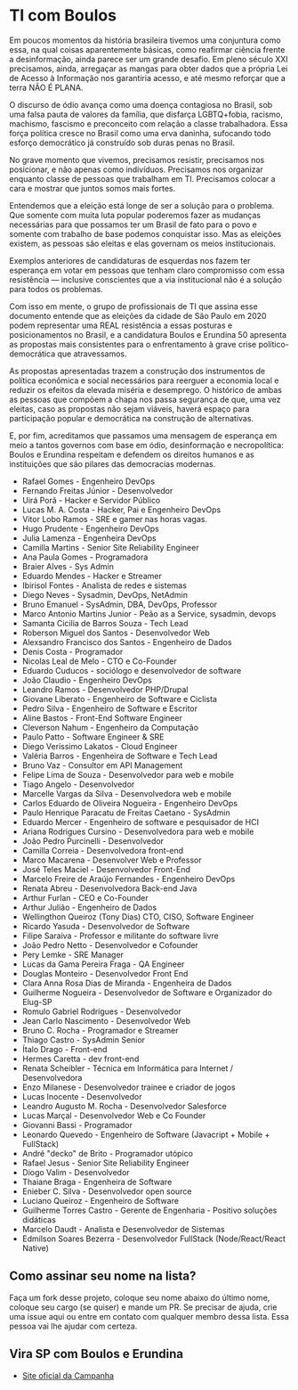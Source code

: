 # TI com Boulos

Em poucos momentos da história brasileira tivemos uma conjuntura como essa, na qual coisas aparentemente básicas, como reafirmar ciência frente a desinformação, ainda parece ser um grande desafio. Em pleno século XXI precisamos, ainda, arregaçar as mangas para obter dados que a própria Lei de Acesso à Informação nos garantiria acesso, e até mesmo reforçar que a terra NÃO É PLANA.

O discurso de ódio avança como uma doença contagiosa no Brasil, sob uma falsa pauta de valores da família, que disfarça LGBTQ+fobia, racismo, machismo, fascismo e preconceito com relação a classe trabalhadora. Essa força política cresce no Brasil como uma erva daninha, sufocando todo esforço democrático já construído sob duras penas no Brasil.

No grave momento que vivemos, precisamos resistir, precisamos nos posicionar, e não apenas como indivíduos. Precisamos nos organizar enquanto classe de pessoas que trabalham em TI. Precisamos colocar a cara e mostrar que juntos somos mais fortes.

Entendemos que a eleição está longe de ser a solução para o problema. Que somente com muita luta popular poderemos fazer as mudanças necessárias para que possamos ter um Brasil de fato para o povo e somente com trabalho de base podemos conquistar isso. Mas as eleições existem, as pessoas são eleitas e elas governam os meios institucionais.

Exemplos anteriores de candidaturas de esquerdas nos fazem ter esperança em votar em pessoas que tenham claro compromisso com essa resistência — inclusive conscientes que a via institucional não é a solução para todos os problemas.

Com isso em mente, o grupo de profissionais de TI que assina esse documento entende que as eleições da cidade de São Paulo em 2020 podem representar uma REAL resistência a essas posturas e posicionamentos no Brasil, e a candidatura Boulos e Erundina 50 apresenta as propostas mais consistentes para o enfrentamento à grave crise político-democrática que atravessamos.

As propostas apresentadas trazem a construção dos instrumentos de política econômica e social necessários para reerguer a economia local e reduzir os efeitos da elevada miséria e desemprego. O histórico de ambas as pessoas que compõem a chapa nos passa segurança de que, uma vez eleitas, caso as propostas não sejam viáveis, haverá espaço para participação popular e democrática na construção de alternativas.

E, por fim, acreditamos que passamos uma mensagem de esperança em meio a tantos governos com base em ódio, desinformação e necropolítica: Boulos e Erundina respeitam e defendem os direitos humanos e as instituições que são pilares das democracias modernas.

 - Rafael Gomes - Engenheiro DevOps
 - Fernando Freitas Júnior - Desenvolvedor
 - Uirá Porã - Hacker e Servidor Público
 - Lucas M. A. Costa - Hacker, Pai e Engenheiro DevOps
 - Vitor Lobo Ramos - SRE e gamer nas horas vagas.
 - Hugo Prudente - Engenheiro DevOps
 - Julia Lamenza - Engenheira DevOps 
 - Camilla Martins - Senior Site Reliability Engineer 
 - Ana Paula Gomes - Programadora
 - Braier Alves - Sys Admin
 - Eduardo Mendes - Hacker e Streamer
 - Ibirisol Fontes - Analista de redes e sistemas
 - Diego Neves - Sysadmin, DevOps, NetAdmin
 - Bruno Emanuel - SysAdmin, DBA, DevOps, Professor
 - Marco Antonio Martins Junior - Peão as a Service, sysadmin, devops
 - Samanta Cicilia de Barros Souza - Tech Lead
 - Roberson Miguel dos Santos - Desenvolvedor Web
 - Alexsandro Francisco dos Santos - Engenheiro de Dados
 - Denis Costa - Programador
 - Nicolas Leal de Melo - CTO e Co-Founder
 - Eduardo Cuducos - sociólogo e desenvolvedor de software
 - João Claudio - Engenheiro DevOps
 - Leandro Ramos - Desenvolvedor PHP/Drupal
 - Giovane Liberato - Engenheiro de Software e Ciclista
 - Pedro Silva - Engenheiro de Software e Escritor
 - Aline Bastos - Front-End Software Engineer
 - Cleverson Nahum - Engenheiro da Computação
 - Paulo Patto - Software Engineer & SRE
 - Diego Verissimo Lakatos - Cloud Engineer
 - Valéria Barros - Engenheira de Software e Tech Lead
 - Bruno Vaz - Consultor em API Management
 - Felipe Lima de Souza - Desenvolvedor para web e mobile
 - Tiago Angelo - Desenvolvedor
 - Marcelle Vargas da Silva - Desenvolvedora web e mobile
 - Carlos Eduardo de Oliveira Nogueira - Engenheiro DevOps
 - Paulo Henrique Paracatu de Freitas Caetano - SysAdmin
 - Eduardo Mercer - Engenheiro de software e pesquisador de HCI
 - Ariana Rodrigues Cursino - Desenvolvedora para web e mobile
 - João Pedro Purcinelli - Desenvolvedor
 - Camilla Correia - Desenvolvedora front-end
 - Marco Macarena - Desenvolver Web e Professor
 - José Teles Maciel - Desenvolvedor Front-End
 - Marcelo Freire de Araújo Fernandes - Engenheiro DevOps
 - Renata Abreu - Desenvolvedora Back-end Java
 - Arthur Furlan - CEO e Co-Founder
 - Arthur Julião - Engenheiro de Dados
 - Wellingthon Queiroz (Tony Dias) CTO, CISO, Software Engineer
 - Ricardo Yasuda - Desenvolvedor de Software
 - Filipe Saraiva - Professor e militante do software livre
 - João Pedro Netto - Desenvolvedor e Cofounder
 - Pery Lemke - SRE Manager
 - Lucas da Gama Pereira Fraga - QA Engineer
 - Douglas Monteiro - Desenvolvedor Front End
 - Clara Anna Rosa Dias de Miranda - Engenheira de Dados
 - Guilherme Nogueira - Desenvolvedor de Software e Organizador do Elug-SP 
 - Romulo Gabriel Rodrigues - Desenvolvedor
 - Jean Carlo Nascimento - Desenvolvedor Web
 - Bruno C. Rocha - Programador e Streamer
 - Thiago Castro - SysAdmin Senior
 - Ítalo Drago - Front-end
 - Hermes Caretta - dev front-end
 - Renata Scheibler - Técnica em Informática para Internet / Desenvolvedora
 - Enzo Milanese - Desenvolvedor trainee e criador de jogos
 - Lucas Inocente - Desenvolvedor
 - Leandro Augusto M. Rocha - Desenvolvedor Salesforce
 - Lucas Marçal - Desenvolvedor Web e Co Founder
 - Giovanni Bassi - Programador
 - Leonardo Quevedo - Engenheiro de Software (Javacript + Mobile + FullStack)
 - André "decko" de Brito - Programador utópico
 - Rafael Jesus - Senior Site Reliability Engineer
 - Diogo Valim - Desenvolvedor
 - Thaiane Braga - Engenheira de Software
 - Enieber C. Silva - Desenvolvedor open source
 - Luciano Queiroz - Engenheiro de Software
 - Guilherme Torres Castro - Gerente de Engenharia - Positivo soluções didáticas
 - Marcelo Daudt - Analista e Desenvolvedor de Sistemas
 - Edmilson Soares Bezerra - Desenvolvedor FullStack (Node/React/React Native)

## Como assinar seu nome na lista?

Faça um fork desse projeto, coloque seu nome abaixo do último nome, coloque seu cargo (se quiser) e mande um PR. Se precisar de ajuda, crie uma issue aqui ou entre em contato com qualquer membro dessa lista. Essa pessoa vai lhe ajudar com certeza.

## Vira SP com Boulos e Erundina

- [Site oficial da Campanha](https://virasp.com.br/)
